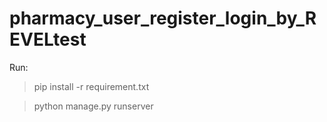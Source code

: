 # pharmacy_user_register_login_by_REVELtest

Run:

>pip install -r requirement.txt

>python manage.py runserver
